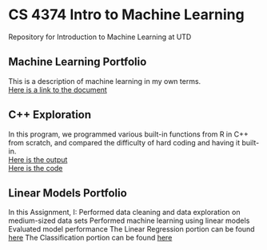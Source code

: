 # CS 4374 Intro to Machine Learning
Repository for Introduction to Machine Learning at UTD

## Machine Learning Portfolio
This is a description of machine learning in my own terms.  
[Here is a link to the document](https://github.com/SerratedGraph77/CS-4374-Intro-to-Machine-Learning/blob/main/Machine%20Learning%20Portfolio.pdf)

## C++ Exploration
In this program, we programmed various built-in functions from R in C++ from scratch, and compared the difficulty of hard coding and having it built-in.  
[Here is the output](https://github.com/SerratedGraph77/CS-4374-Intro-to-Machine-Learning/blob/main/Data%20Exploration.pdf)  
[Here is the code](https://github.com/SerratedGraph77/CS-4374-Intro-to-Machine-Learning/blob/main/DataExploration.cpp)  


## Linear Models Portfolio
In this Assignment, I:
Performed data cleaning and data exploration on medium-sized data sets
Performed machine learning using linear models
Evaluated model performance
The Linear Regression portion can be found [here](https://github.com/SerratedGraph77/CS-4374-Intro-to-Machine-Learning/blob/main/Regression.pdf)
The Classification portion can be found [here](https://github.com/SerratedGraph77/CS-4374-Intro-to-Machine-Learning/blob/main/Classification.pdf)
